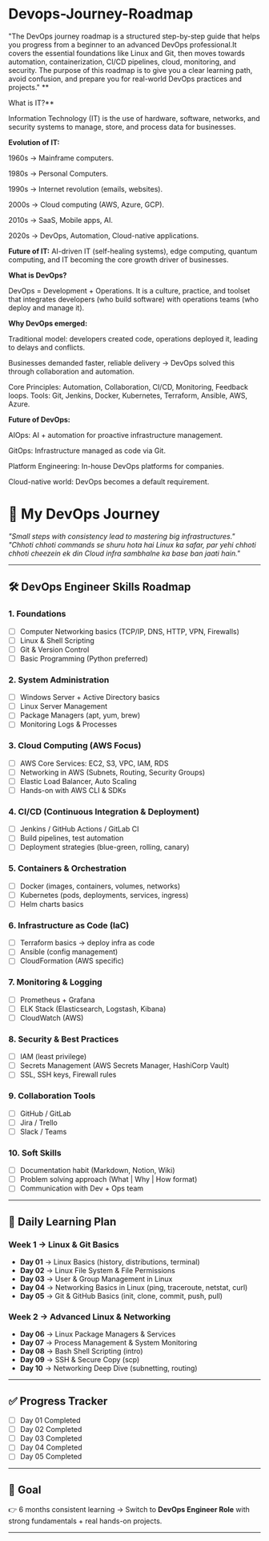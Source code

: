 # Devops-Journey-Roadmap
"The DevOps journey roadmap is a structured step-by-step guide that helps you progress from a beginner to an advanced DevOps professional.It covers the essential foundations like Linux and Git, then moves towards automation, containerization, CI/CD pipelines, cloud, monitoring, and security. The purpose of this roadmap is to give you a clear learning path, avoid confusion, and prepare you for real-world DevOps practices and projects."
**

What is IT?**

Information Technology (IT) is the use of hardware, software, networks, and security systems to manage, store, and process data for businesses.

**Evolution of IT:**

1960s → Mainframe computers.

1980s → Personal Computers.

1990s → Internet revolution (emails, websites).

2000s → Cloud computing (AWS, Azure, GCP).

2010s → SaaS, Mobile apps, AI.

2020s → DevOps, Automation, Cloud-native applications.

**Future of IT:**
AI-driven IT (self-healing systems), edge computing, quantum computing, and IT becoming the core growth driver of businesses.

**What is DevOps?**

DevOps = Development + Operations.
It is a culture, practice, and toolset that integrates developers (who build software) with operations teams (who deploy and manage it).

**Why DevOps emerged:**

Traditional model: developers created code, operations deployed it, leading to delays and conflicts.

Businesses demanded faster, reliable delivery → DevOps solved this through collaboration and automation.

Core Principles: Automation, Collaboration, CI/CD, Monitoring, Feedback loops.
Tools: Git, Jenkins, Docker, Kubernetes, Terraform, Ansible, AWS, Azure.

**Future of DevOps:**

AIOps: AI + automation for proactive infrastructure management.

GitOps: Infrastructure managed as code via Git.

Platform Engineering: In-house DevOps platforms for companies.

Cloud-native world: DevOps becomes a default requirement.


# 🚀 My DevOps Journey

*"Small steps with consistency lead to mastering big infrastructures."*  
*"Chhoti chhoti commands se shuru hota hai Linux ka safar, par yehi chhoti chhoti cheezein ek din Cloud infra sambhalne ka base ban jaati hain."*

---

## 🛠 DevOps Engineer Skills Roadmap

### 1. Foundations
- [ ] Computer Networking basics (TCP/IP, DNS, HTTP, VPN, Firewalls)  
- [ ] Linux & Shell Scripting  
- [ ] Git & Version Control  
- [ ] Basic Programming (Python preferred)  

### 2. System Administration
- [ ] Windows Server + Active Directory basics  
- [ ] Linux Server Management  
- [ ] Package Managers (apt, yum, brew)  
- [ ] Monitoring Logs & Processes  

### 3. Cloud Computing (AWS Focus)
- [ ] AWS Core Services: EC2, S3, VPC, IAM, RDS  
- [ ] Networking in AWS (Subnets, Routing, Security Groups)  
- [ ] Elastic Load Balancer, Auto Scaling  
- [ ] Hands-on with AWS CLI & SDKs  

### 4. CI/CD (Continuous Integration & Deployment)
- [ ] Jenkins / GitHub Actions / GitLab CI  
- [ ] Build pipelines, test automation  
- [ ] Deployment strategies (blue-green, rolling, canary)  

### 5. Containers & Orchestration
- [ ] Docker (images, containers, volumes, networks)  
- [ ] Kubernetes (pods, deployments, services, ingress)  
- [ ] Helm charts basics  

### 6. Infrastructure as Code (IaC)
- [ ] Terraform basics → deploy infra as code  
- [ ] Ansible (config management)  
- [ ] CloudFormation (AWS specific)  

### 7. Monitoring & Logging
- [ ] Prometheus + Grafana  
- [ ] ELK Stack (Elasticsearch, Logstash, Kibana)  
- [ ] CloudWatch (AWS)  

### 8. Security & Best Practices
- [ ] IAM (least privilege)  
- [ ] Secrets Management (AWS Secrets Manager, HashiCorp Vault)  
- [ ] SSL, SSH keys, Firewall rules  

### 9. Collaboration Tools
- [ ] GitHub / GitLab  
- [ ] Jira / Trello  
- [ ] Slack / Teams  

### 10. Soft Skills
- [ ] Documentation habit (Markdown, Notion, Wiki)  
- [ ] Problem solving approach (What | Why | How format)  
- [ ] Communication with Dev + Ops team  

---

## 📅 Daily Learning Plan

### Week 1 → Linux & Git Basics
- **Day 01** → Linux Basics (history, distributions, terminal)  
- **Day 02** → Linux File System & File Permissions  
- **Day 03** → User & Group Management in Linux  
- **Day 04** → Networking Basics in Linux (ping, traceroute, netstat, curl)  
- **Day 05** → Git & GitHub Basics (init, clone, commit, push, pull)  

### Week 2 → Advanced Linux & Networking
- **Day 06** → Linux Package Managers & Services  
- **Day 07** → Process Management & System Monitoring  
- **Day 08** → Bash Shell Scripting (intro)  
- **Day 09** → SSH & Secure Copy (scp)  
- **Day 10** → Networking Deep Dive (subnetting, routing)  

---

## ✅ Progress Tracker
- [ ] Day 01 Completed  
- [ ] Day 02 Completed  
- [ ] Day 03 Completed  
- [ ] Day 04 Completed  
- [ ] Day 05 Completed  

---

## 🌟 Goal
👉 6 months consistent learning → Switch to **DevOps Engineer Role** with strong fundamentals + real hands-on projects.

---




